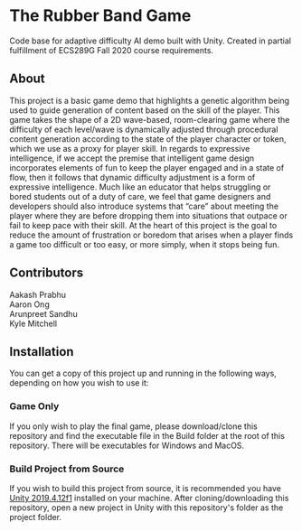 # The Rubber Band Game
Code base for adaptive difficulty AI demo built with Unity. Created in partial fulfillment of ECS289G Fall 2020 course requirements.

## About

This project is a basic game demo that highlights a genetic algorithm being used to guide generation of content based on the skill of the player. This game takes the shape of a 2D wave-based, room-clearing game where the difficulty of each level/wave is dynamically adjusted through procedural content generation according to the state of the player character or token, which we use as a proxy for player skill. In regards to expressive intelligence, if we accept the premise that intelligent game design incorporates elements of fun to keep the player engaged and in a state of flow, then it follows that dynamic difficulty adjustment is a form of expressive intelligence. Much like an educator that helps struggling or bored students out of a duty of care, we feel that game designers and developers should also introduce systems that “care” about meeting the player where they are before dropping them into situations that outpace or fail to keep pace with their skill. At the heart of this project is the goal to reduce the amount of frustration or boredom that arises when a player finds a game too difficult or too easy, or more simply, when it stops being fun.

## Contributors

Aakash Prabhu <br />
Aaron Ong <br />
Arunpreet Sandhu <br />
Kyle Mitchell <br />

## Installation

You can get a copy of this project up and running in the following ways, depending on how you wish to use it:

### Game Only

If you only wish to play the final game, please download/clone this repository and find the executable file in the Build folder at the root of this repository. There will be executables for Windows and MacOS.

### Build Project from Source

If you wish to build this project from source, it is recommended you have [Unity 2019.4.12f1](https://unity3d.com/unity/whats-new/2019.4.12) installed on your machine. After cloning/downloading this repository, open a new project in Unity with this repository's folder as the project folder.
